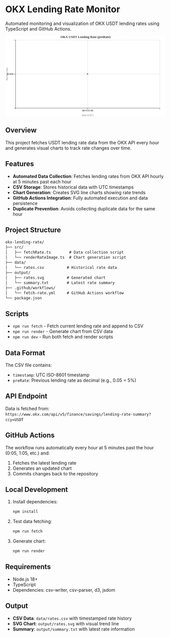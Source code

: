 # OKX Lending Rate Monitor

Automated monitoring and visualization of OKX USDT lending rates using TypeScript and GitHub Actions.

![OKX USDT Lending Rate Chart](output/rates.svg)

## Overview

This project fetches USDT lending rate data from the OKX API every hour and generates visual charts to track rate changes over time.

## Features

- **Automated Data Collection**: Fetches lending rates from OKX API hourly at 5 minutes past each hour
- **CSV Storage**: Stores historical data with UTC timestamps
- **Chart Generation**: Creates SVG line charts showing rate trends
- **GitHub Actions Integration**: Fully automated execution and data persistence
- **Duplicate Prevention**: Avoids collecting duplicate data for the same hour

## Project Structure

```
okx-lending-rate/
├── src/
│   ├── fetchRate.ts        # Data collection script
│   └── renderRateImage.ts  # Chart generation script
├── data/
│   └── rates.csv          # Historical rate data
├── output/
│   ├── rates.svg          # Generated chart
│   └── summary.txt        # Latest rate summary
├── .github/workflows/
│   └── fetch-rate.yml     # GitHub Actions workflow
└── package.json
```

## Scripts

- `npm run fetch` - Fetch current lending rate and append to CSV
- `npm run render` - Generate chart from CSV data
- `npm run dev` - Run both fetch and render scripts

## Data Format

The CSV file contains:
- `timestamp`: UTC ISO-8601 timestamp
- `preRate`: Previous lending rate as decimal (e.g., 0.05 = 5%)

## API Endpoint

Data is fetched from: `https://www.okx.com/api/v5/finance/savings/lending-rate-summary?ccy=USDT`

## GitHub Actions

The workflow runs automatically every hour at 5 minutes past the hour (0:05, 1:05, etc.) and:
1. Fetches the latest lending rate
2. Generates an updated chart
3. Commits changes back to the repository

## Local Development

1. Install dependencies:
   ```bash
   npm install
   ```

2. Test data fetching:
   ```bash
   npm run fetch
   ```

3. Generate chart:
   ```bash
   npm run render
   ```

## Requirements

- Node.js 18+
- TypeScript
- Dependencies: csv-writer, csv-parser, d3, jsdom

## Output

- **CSV Data**: `data/rates.csv` with timestamped rate history
- **SVG Chart**: `output/rates.svg` with visual trend line
- **Summary**: `output/summary.txt` with latest rate information
